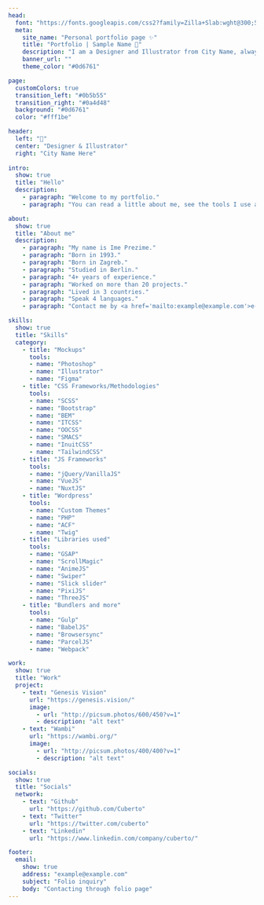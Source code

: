 ```yaml
---
head:
  font: "https://fonts.googleapis.com/css2?family=Zilla+Slab:wght@300;500;700&display=swap"
  meta:
    site_name: "Personal portfolio page ✨"
    title: "Portfolio | Sample Name 👋"
    description: "I am a Designer and Illustrator from City Name, always looking for opportunities to create beautiful products and experiences."
    banner_url: ""
    theme_color: "#0d6761"

page:
  customColors: true
  transition_left: "#0b5b55"
  transition_right: "#0a4d48"
  background: "#0d6761"
  color: "#fff1be"

header:
  left: "🍕"
  center: "Designer & Illustrator"
  right: "City Name Here"
  
intro:
  show: true
  title: "Hello"
  description:
    - paragraph: "Welcome to my portfolio."
    - paragraph: "You can read a little about me, see the tools I use and see projects I was a part of listed below."

about:
  show: true
  title: "About me"
  description:
    - paragraph: "My name is Ime Prezime."
    - paragraph: "Born in 1993."
    - paragraph: "Born in Zagreb."
    - paragraph: "Studied in Berlin."
    - paragraph: "4+ years of experience."
    - paragraph: "Worked on more than 20 projects."
    - paragraph: "Lived in 3 countries."
    - paragraph: "Speak 4 languages."
    - paragraph: "Contact me by <a href='mailto:example@example.com'>e-mail</a>"

skills:
  show: true
  title: "Skills"
  category:
    - title: "Mockups"
      tools:
      - name: "Photoshop"
      - name: "Illustrator"
      - name: "Figma"
    - title: "CSS Frame­works/Metho­do­lo­gies"
      tools:
      - name: "SCSS"
      - name: "Bootstrap"
      - name: "BEM"
      - name: "ITCSS"
      - name: "OOCSS"
      - name: "SMACS"
      - name: "InuitCSS"
      - name: "TailwindCSS"
    - title: "JS Frameworks"
      tools:
      - name: "jQuery/VanillaJS"
      - name: "VueJS"
      - name: "NuxtJS"
    - title: "Wordpress"
      tools:
      - name: "Custom Themes"
      - name: "PHP"
      - name: "ACF"
      - name: "Twig"
    - title: "Libraries used"
      tools:
      - name: "GSAP"
      - name: "ScrollMagic"
      - name: "AnimeJS"
      - name: "Swiper"
      - name: "Slick slider"
      - name: "PixiJS"
      - name: "ThreeJS"
    - title: "Bundlers and more"
      tools:
      - name: "Gulp"
      - name: "BabelJS"
      - name: "Browsersync"
      - name: "ParcelJS"
      - name: "Webpack"

work:
  show: true
  title: "Work"
  project:
    - text: "Genesis Vision"
      url: "https://genesis.vision/"
      image:
        - url: "http://picsum.photos/600/450?v=1"
        - description: "alt text"
    - text: "Wambi"
      url: "https://wambi.org/"
      image:
        - url: "http://picsum.photos/400/400?v=1"
        - description: "alt text"

socials:
  show: true
  title: "Socials"
  network:
    - text: "Github"
      url: "https://github.com/Cuberto"
    - text: "Twitter"
      url: "https://twitter.com/cuberto"
    - text: "Linkedin"
      url: "https://www.linkedin.com/company/cuberto/"

footer:
  email:
    show: true
    address: "example@example.com"
    subject: "Folio inquiry"
    body: "Contacting through folio page"
---
```


